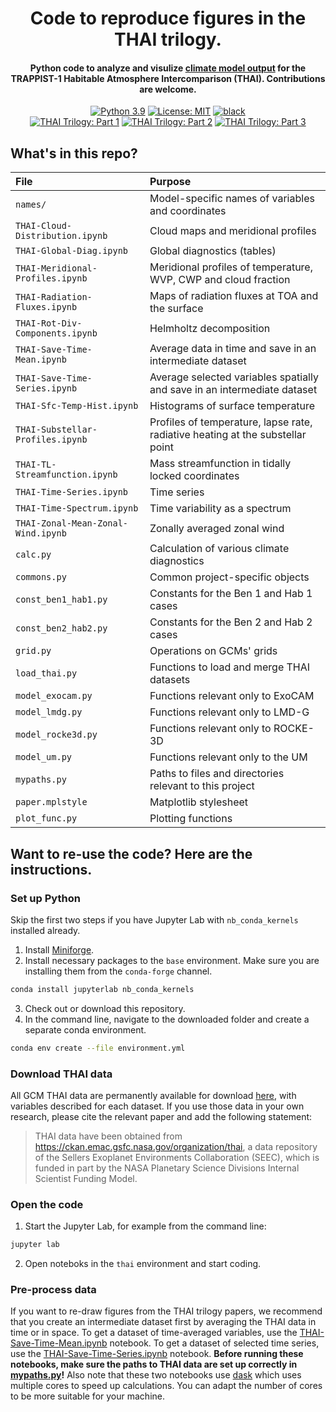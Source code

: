 <h1 align="center">
Code to reproduce figures in the THAI trilogy.
</h1>
<h4 align="center">
Python code to analyze and visulize <a href="https://thai.emac.gsfc.nasa.gov/organization/thai">climate model output</a> for the TRAPPIST-1 Habitable Atmosphere Intercomparison (THAI). Contributions are welcome.
</h4>

<p align="center">
<a href="https://www.python.org/downloads/">
<img src="https://img.shields.io/badge/python-3.9-black.svg?logo=python&logoColor=white"
     alt="Python 3.9"></a>
<a href="LICENSE">
<img src="https://img.shields.io/badge/license-MIT-black.svg"
     alt="License: MIT"></a>
<a href="https://github.com/psf/black">
<img src="https://img.shields.io/badge/code%20style-black-000000.svg"
     alt="black"></a>
<br>
<a href="https://arxiv.org/abs/2109.11457">
<img src="https://img.shields.io/badge/arXiv-2109.11457-red"
     alt="THAI Trilogy: Part 1"></a>
<a href="https://arxiv.org/abs/2109.11459">
<img src="https://img.shields.io/badge/arXiv-2109.11459-red"
     alt="THAI Trilogy: Part 2"></a>
<a href="https://arxiv.org/abs/2109.11460">
<img src="https://img.shields.io/badge/arXiv-2109.11460-red"
     alt="THAI Trilogy: Part 3"></a>
</p>


## What's in this repo?
| File | Purpose |
|:-----|:--------|
| `names/` | Model-specific names of variables and coordinates |
| `THAI-Cloud-Distribution.ipynb` | Cloud maps and meridional profiles |
| `THAI-Global-Diag.ipynb` | Global diagnostics (tables)|
| `THAI-Meridional-Profiles.ipynb` | Meridional profiles of temperature, WVP, CWP and cloud fraction |
| `THAI-Radiation-Fluxes.ipynb` | Maps of radiation fluxes at TOA and the surface |
| `THAI-Rot-Div-Components.ipynb` | Helmholtz decomposition |
| `THAI-Save-Time-Mean.ipynb` | Average data in time and save in an intermediate dataset |
| `THAI-Save-Time-Series.ipynb` | Average selected variables spatially and save in an intermediate dataset |
| `THAI-Sfc-Temp-Hist.ipynb` | Histograms of surface temperature |
| `THAI-Substellar-Profiles.ipynb` | Profiles of temperature, lapse rate, radiative heating at the substellar point |
| `THAI-TL-Streamfunction.ipynb` | Mass streamfunction in tidally locked coordinates |
| `THAI-Time-Series.ipynb` | Time series |
| `THAI-Time-Spectrum.ipynb` | Time variability as a spectrum |
| `THAI-Zonal-Mean-Zonal-Wind.ipynb` | Zonally averaged zonal wind |
| `calc.py` | Calculation of various climate diagnostics |
| `commons.py` | Common project-specific objects |
| `const_ben1_hab1.py` | Constants for the Ben 1 and Hab 1 cases |
| `const_ben2_hab2.py` | Constants for the Ben 2 and Hab 2 cases |
| `grid.py` | Operations on GCMs' grids |
| `load_thai.py` | Functions to load and merge THAI datasets |
| `model_exocam.py` | Functions relevant only to ExoCAM |
| `model_lmdg.py` | Functions relevant only to LMD-G |
| `model_rocke3d.py` | Functions relevant only to ROCKE-3D |
| `model_um.py` | Functions relevant only to the UM |
| `mypaths.py` | Paths to files and directories relevant to this project |
| `paper.mplstyle` | Matplotlib stylesheet |
| `plot_func.py` | Plotting functions |

## Want to re-use the code? Here are the instructions.
### Set up Python
Skip the first two steps if you have Jupyter Lab with `nb_conda_kernels` installed already.
1. Install [Miniforge](https://github.com/conda-forge/miniforge).
2. Install necessary packages to the `base` environment. Make sure you are installing them from the `conda-forge` channel.
```bash
conda install jupyterlab nb_conda_kernels
```
3. Check out or download this repository.
4. In the command line, navigate to the downloaded folder and create a separate conda environment.
```bash
conda env create --file environment.yml
```

### Download THAI data
All GCM THAI data are permanently available for download [here](https://ckan.emac.gsfc.nasa.gov/organization/thai), with variables described for each dataset.
If you use those data in your own research, please cite the relevant paper and add the following statement:

> THAI data have been obtained from https://ckan.emac.gsfc.nasa.gov/organization/thai, a data repository of the Sellers Exoplanet Environments Collaboration (SEEC), which is funded in part by the NASA Planetary Science Divisions Internal Scientist Funding Model.

### Open the code
1. Start the Jupyter Lab, for example from the command line:
```bash
jupyter lab
```
2. Open noteboks in the `thai` environment and start coding.

### Pre-process data
If you want to re-draw figures from the THAI trilogy papers, we recommend that you create an intermediate dataset first by averaging the THAI data in time or in space.
To get a dataset of time-averaged variables, use the [THAI-Save-Time-Mean.ipynb](THAI-Save-Time-Mean.ipynb) notebook.
To get a dataset of selected time series, use the [THAI-Save-Time-Series.ipynb](THAI-Save-Time-Series.ipynb) notebook.
**Before running these notebooks, make sure the paths to THAI data are set up correctly in [mypaths.py](mypaths.py)!**
Also note that these two notebooks use [dask](https://dask.org) which uses multiple cores to speed up calculations. You can adapt the number of cores to be more suitable for your machine.
